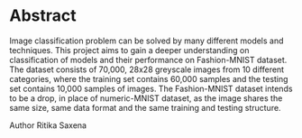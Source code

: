    # Abstract

Image classification problem can be solved by many different models and techniques. This project aims to gain a deeper understanding on classification of models and their performance on Fashion-MNIST dataset. The dataset consists of 70,000, 28x28 greyscale images from 10 different categories, where the training set contains 60,000 samples and the testing set contains 10,000 samples of images. The Fashion-MNIST dataset intends to be a drop, in place of numeric-MNIST dataset, as the image shares the same size, same data format and the same training and testing structure.

Author Ritika Saxena